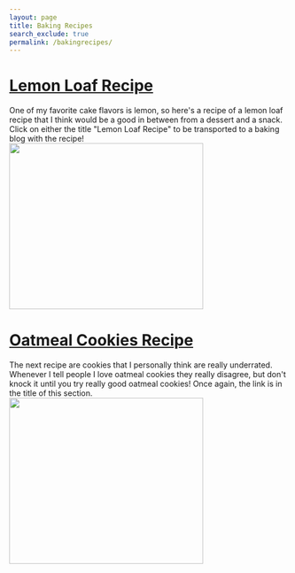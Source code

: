```yaml
---
layout: page
title: Baking Recipes
search_exclude: true
permalink: /bakingrecipes/
--- 
```

# [Lemon Loaf Recipe](https://platedcravings.com/moist-lemon-cake-recipe/)
<div>
One of my favorite cake flavors is lemon, so here's a recipe of a lemon loaf recipe that I think would be a good in between from a dessert and a snack. Click on either the title "Lemon Loaf Recipe" to be transported to a baking blog with the recipe!
</div> 
<img src="https://www.yellowblissroad.com/wp-content/uploads/2018/09/Starbucks-Copycat-Lemon-Loaf-SQUARE.jpg" width="350" height="300">

# [Oatmeal Cookies Recipe](https://laurenslatest.com/oatmeal-cookies/)
<div>
The next recipe are cookies that I personally think are really underrated. Whenever I tell people I love oatmeal cookies they really disagree, but don't knock it until you try really good oatmeal cookies! Once again, the link is in the title of this section. 
</div>
<img src="https://www.allrecipes.com/thmb/rs48bDYw9CV2na5vcbcL65plGgQ=/1500x0/filters:no_upscale():max_bytes(150000):strip_icc()/3779973_original-c127ae994d5d4ffd89520a7a0b737419.jpg" width="350" height="300">